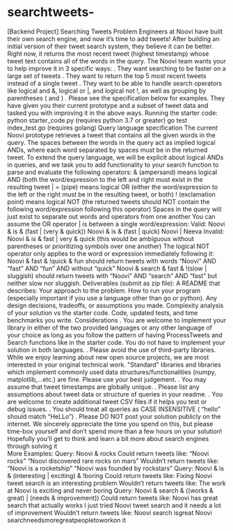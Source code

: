 # searchtweets-
[Backend Project] Searching Tweets 
Problem 
Engineers at Noovi have built their own search engine, and now it’s time to add tweets! After building an initial version of their tweet search system, they believe it can be better. Right now, it returns the most recent tweet (highest timestamp) whose tweet text contains all of the words in the query. The Noovi team wants your to help improve it in 3 specific ways: 
. They want searching to be faster on a large set of tweets 
. They want to return the top 5 most recent tweets instead of a single tweet . They want to be able to handle search operators like logical and &, logical or |, and logical not !, as well as grouping by parentheses ( and ) . Please see the specification below for examples. 
They have given you their current prototype and a subset of tweet data and tasked you with improving it in the above ways. 
Running the starter code: 
python starter_code.py (requires python 3.7 or greater) 
go test index_test.go (requires golang) 
Query language specification 
The current Noovi prototype retrieves a tweet that contains all the given words in the query. The spaces between the words in the query act as implied logical ANDs, where each word separated by spaces must be in the returned tweet. 
To extend the query language, we will be explicit about logical ANDs in queries, and we task you to add functionality to your search function to parse and evaluate the following operators: 
& (ampersand) means logical AND (both the word/expression to the left and right must exist in the resulting tweet
| = (pipe) means logical OR (either the word/expression to the left or the right must be in the resulting tweet, or both) 
! (exclamation point) means logical NOT (the returned tweets should NOT contain the following word/expression following this operator) 
Spaces in the query will just exist to separate out words and operators from one another 
You can assume the OR operator | is between a single word/expression: Valid: 
Noovi & is & (fast | (very & quick)) 
Noovi & is & (fast | quick) 
Noovi | Neeva 
Invalid: 
Noovi & is & fast | very & quick (this would be ambiguous without parentheses or prioritizing symbols over one another) 
The logical NOT operator only applies to the word or expression immediately following it: 
Noovi & fast & !quick & fun should return tweets with words “Noovi” AND “fast” AND “fun” AND without “quick” 
Noovi & search & fast & !(slow | sluggish) should return tweets with “Noovi” AND “search” AND “fast” but neither slow nor sluggish. 
Deliverables (submit as zip file): 
A README that describes: 
Your approach to the problem. 
How to run your program (especially important if you use a language other than go or python). 
Any design decisions, tradeoffs, or assumptions you made. 
Complexity analysis of your solution vs the starter code. 
Code, updated tests, and time benchmarks you write. 
Considerations 
. You are welcome to implement your library in either of the two provided languages or any other language of your choice as long as you follow the pattern of having ProcessTweets and Search functions like in the starter code. You do not have to implement your solution in both languages.
. Please avoid the use of third-party libraries. While we enjoy learning about new open source projects, we are most interested in your original technical work. "Standard" libraries and libraries which implement commonly used data structures/functionalities (numpy, matplotlib,...etc.) are fine. Please use your best judgement. 
. You may assume that tweet timestamps are globally unique. 
. Please list any assumptions about tweet data or structure of queries in your readme. 
. You are welcome to create additional tweet CSV files if it helps you test or debug issues. 
. You should treat all queries as CASE INSENSITIVE ( “hello” should match “HeLLo”) 
. Please DO NOT post your solution publicly on the internet. We sincerely appreciate the time you spend on this, but please time-box yourself and don’t spend more than a few hours on your solution! Hopefully you’ll get to think and learn a bit more about search engines through solving it  
More Examples: 
Query: Noovi & rocks 
Could return tweets like: 
“Noovi rocks” 
“Noovi discovered rare rocks on mars” 
Wouldn’t return tweets like: 
“Noovi is a rocketship” 
“Noovi was founded by rockstars” 
Query: Noovi & is & (interesting | exciting) & !boring Could return tweets like: 
Fixing Noovi tweet search is an interesting problem 
Wouldn’t return tweets like: 
The work at Noovi is exciting and never boring 
Query: Noovi & search & ((works & great) | (needs & improvement)) Could return tweets like: 
Noovi has great search that actually works 
I just tried Noovi tweet search and it needs a lot of improvement Wouldn’t return tweets like:
Noovi search isgreat 
Noovi searchneedsmoregreatpeopletoworkon it




